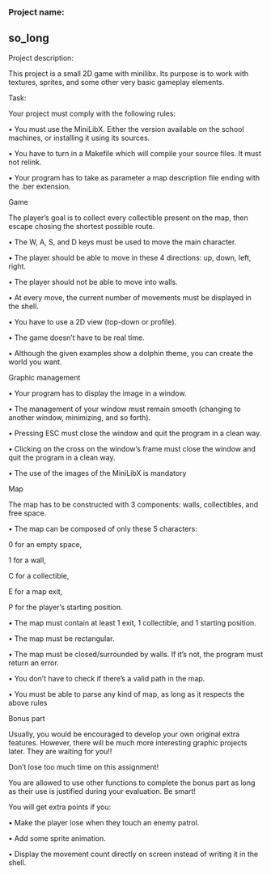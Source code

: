 <h3>Project name:</h3>
<h2> so_long</h2>

<p>Project description:</p>
This project is a small 2D game with minilibx. Its purpose is to work with textures, sprites, and some other very basic gameplay elements.
<p></p>
<p>Task:</p>
<p>Your project must comply with the following rules:</p>
<p>• You must use the MiniLibX. Either the version available on the school machines, or installing it using its sources.</p>
<p>• You have to turn in a Makefile which will compile your source files. It must not relink.</p>
<p>• Your program has to take as parameter a map description file ending with the .ber extension.</p>

<p>Game</p>
<p>The player’s goal is to collect every collectible present on the map, then escape chosing the shortest possible route.</p>
<p>• The W, A, S, and D keys must be used to move the main character.</p>
<p>• The player should be able to move in these 4 directions: up, down, left, right.</p>
<p>• The player should not be able to move into walls.</p>
<p>• At every move, the current number of movements must be displayed in the shell.</p>
<p>• You have to use a 2D view (top-down or profile).</p>
<p>• The game doesn’t have to be real time.</p>
<p>• Although the given examples show a dolphin theme, you can create the world you want.</p>

<p>Graphic management</p>
<p>• Your program has to display the image in a window.</p>
<p>• The management of your window must remain smooth (changing to another window, minimizing, and so forth).</p>
<p>• Pressing ESC must close the window and quit the program in a clean way.</p>
<p>• Clicking on the cross on the window’s frame must close the window and quit the program in a clean way.</p>
<p>• The use of the images of the MiniLibX is mandatory</p>

<p>Map</p>
<p>The map has to be constructed with 3 components: walls, collectibles, and free space.</p>
<p>• The map can be composed of only these 5 characters:</p>
<p> 0 for an empty space,</p>
<p> 1 for a wall,</p>
<p> C for a collectible,</p>
<p> E for a map exit,</p>
<p> P for the player’s starting position.</p>

<p>• The map must contain at least 1 exit, 1 collectible, and 1 starting position.</p>
<p>• The map must be rectangular.</p>
<p>• The map must be closed/surrounded by walls. If it’s not, the program must return an error.</p>
<p>• You don’t have to check if there’s a valid path in the map.</p>
<p>• You must be able to parse any kind of map, as long as it respects the above rules</p>

<p>Bonus part</p>
<p>Usually, you would be encouraged to develop your own original extra features. However, there will be much more interesting graphic projects later. They are waiting for you!!</p>
<p>Don’t lose too much time on this assignment!</p>
<p>You are allowed to use other functions to complete the bonus part as long as their use is justified during your evaluation. Be smart!</p>
<p>You will get extra points if you:</p>
<p>• Make the player lose when they touch an enemy patrol.</p>
<p>• Add some sprite animation.</p>
<p>• Display the movement count directly on screen instead of writing it in the shell.</p>

